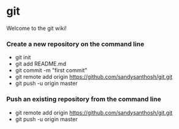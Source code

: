 # git


Welcome to the git wiki!

### Create a new repository on the command line

* git init
* git add README.md
* git commit -m "first commit"
* git remote add origin https://github.com/sandysanthosh/git.git
* git push -u origin master
                
### Push an existing repository from the command line

* git remote add origin https://github.com/sandysanthosh/git.git
* git push -u origin master
